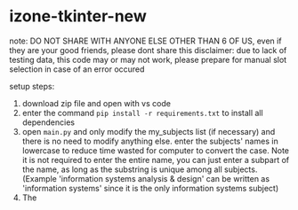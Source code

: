 # izone-tkinter-new

note: DO NOT SHARE WITH ANYONE ELSE OTHER THAN 6 OF US, even if they are your good friends, please dont share this
disclaimer: due to lack of testing data, this code may or may not work, please prepare for manual slot selection in case of an error occured

setup steps:
1. download zip file and open with vs code
2. enter the command `pip install -r requirements.txt` to install all dependencies
3. open `main.py` and only modify the my_subjects list (if necessary) and there is no need to modify anything else. enter the subjects' names in lowercase to reduce time wasted for computer to convert the case. Note it is not required to enter the entire name, you can just enter a subpart of the name, as long as the substring is unique among all subjects. (Example 'information systems analysis & design' can be written as 'information systems' since it is the only information systems subject)
4. The 
